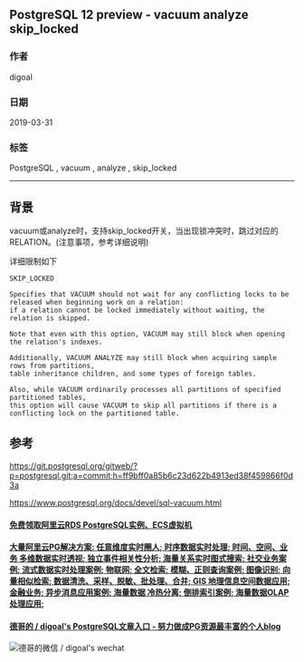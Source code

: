 ## PostgreSQL 12 preview - vacuum analyze skip_locked  
                                                                          
### 作者                                                                          
digoal                                                                          
                                                                          
### 日期                                                                          
2019-03-31                                                                          
                                                                          
### 标签                                                                          
PostgreSQL , vacuum , analyze , skip_locked  
                                                                          
----                                                                          
                                                                          
## 背景    
vacuum或analyze时，支持skip_locked开关，当出现锁冲突时，跳过对应的RELATION。(注意事项，参考详细说明)  
  
详细限制如下  
  
```  
SKIP_LOCKED  
  
Specifies that VACUUM should not wait for any conflicting locks to be released when beginning work on a relation:   
if a relation cannot be locked immediately without waiting, the relation is skipped.   
  
Note that even with this option, VACUUM may still block when opening the relation's indexes.   
  
Additionally, VACUUM ANALYZE may still block when acquiring sample rows from partitions,   
table inheritance children, and some types of foreign tables.   
  
Also, while VACUUM ordinarily processes all partitions of specified partitioned tables,   
this option will cause VACUUM to skip all partitions if there is a conflicting lock on the partitioned table.  
```  
    
## 参考    
https://git.postgresql.org/gitweb/?p=postgresql.git;a=commit;h=ff9bff0a85b6c23d622b4913ed38f459866f0d3a  
  
https://www.postgresql.org/docs/devel/sql-vacuum.html  
    
  
  
  
  
  
  
  
  
  
  
  
  
  
  
  
  
  
  
  
  
  
  
  
  
  
  
  
  
  
  
  
  
  
#### [免费领取阿里云RDS PostgreSQL实例、ECS虚拟机](https://www.aliyun.com/database/postgresqlactivity "57258f76c37864c6e6d23383d05714ea")
  
  
#### [大量阿里云PG解决方案: 任意维度实时圈人; 时序数据实时处理; 时间、空间、业务 多维数据实时透视; 独立事件相关性分析; 海量关系实时图式搜索; 社交业务案例; 流式数据实时处理案例; 物联网; 全文检索; 模糊、正则查询案例; 图像识别; 向量相似检索; 数据清洗、采样、脱敏、批处理、合并; GIS 地理信息空间数据应用; 金融业务; 异步消息应用案例; 海量数据 冷热分离; 倒排索引案例; 海量数据OLAP处理应用;](https://yq.aliyun.com/topic/118 "40cff096e9ed7122c512b35d8561d9c8")
  
  
#### [德哥的 / digoal's PostgreSQL文章入口 - 努力做成PG资源最丰富的个人blog](https://github.com/digoal/blog/blob/master/README.md "22709685feb7cab07d30f30387f0a9ae")
  
  
![德哥的微信 / digoal's wechat](../pic/digoal_weixin.jpg "f7ad92eeba24523fd47a6e1a0e691b59")
  
